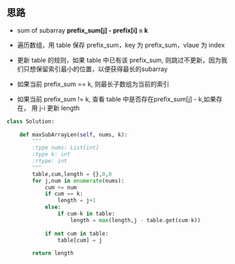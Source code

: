 ## 思路
- sum of subarray
    **prefix_sum[j] - prefix[i] = k**

- 遍历数组，用 table 保存 prefix_sum，key 为 prefix_sum，vlaue 为 index
- 更新 table 的规则，如果 table 中已有该 prefix_sum, 则跳过不更新，因为我们只想保留索引最小的位置，以便获得最长的subarray
- 如果当前 prefix_sum == k, 则最长子数组为当前的索引
- 如果当前 prefix_sum != k, 查看 table 中是否存在prefix_sum[j] - k,如果存在， 用 j-i 更新 length


```Python
class Solution:
    
    def maxSubArrayLen(self, nums, k):
        """
        :type nums: List[int]
        :type k: int
        :rtype: int
        """
        table,cum,length = {},0,0
        for j,num in enumerate(nums):
            cum += num
            if cum == k:
                length = j+1
            else:
                if cum-k in table:
                    length = max(length,j - table.get(cum-k))
        
            if not cum in table:
                table[cum] = j
                
        return length
```